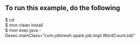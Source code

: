 ## To run this example, do the following
$ cd <spark-demo-project>      
$ mvn clean install      
$ mvn exec:java -Dexec.mainClass="com.jobinesh.spark.job.impl.WordCountJob"    
